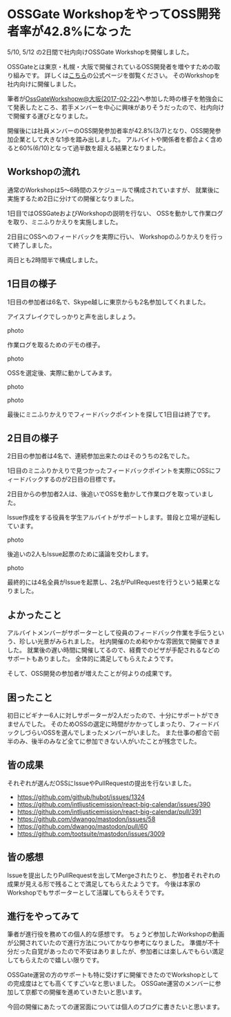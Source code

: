 # OSSGate WorkshopをやってOSS開発者率が42.8%になった

5/10, 5/12 の2日間で社内向けOSSGate Workshopを開催しました。

OSSGateとは東京・札幌・大阪で開催されているOSS開発者を増やすための取り組みです。
詳しくは[こちら](http://oss-gate.github.io/announce/update/2015/12/17/welcome-to-oss-gate.html)の公式ページを御覧ください。
そのWorkshopを社内向けに開催しました。

筆者が[OssGateWorkshopw@大坂(2017-02-22)](https://oss-gate.doorkeeper.jp/events/58579)へ参加した時の様子を勉強会にて発表したところ、若手メンバーを中心に興味がありそうだったので、社内向けで開催する運びとなりました。

開催後には社員メンバーのOSS開発参加者率が42.8%(3/7)となり、OSS開発参加企業として大きな1歩を踏み出しました。
アルバイトや関係者を都合よく含めると60%(6/10)となって過半数を超える結果となりました。

## Workshopの流れ

通常のWorkshopは5〜6時間のスケジュールで構成されていますが、
就業後に実施するため2日に分けての開催となりました。

1日目ではOSSGateおよびWorkshopの説明を行ない、
OSSを動かして作業ログを取り、ミニふりかえりを実施しました。

2日目にOSSへのフィードバックを実際に行い、
Workshopのふりかえりを行って終了しました。

両日とも2時間半で構成しました。


## 1日目の様子

1日目の参加者は6名で、Skype越しに東京からも2名参加してくれました。

アイスブレイクでしっかりと声を出しましょう。

photo

作業ログを取るためのデモの様子。

photo

OSSを選定後、実際に動かしてみます。

photo

photo


最後にミニふりかえりでフィードバックポイントを探して1日目は終了です。



## 2日目の様子

2日目の参加者は4名で、連続参加出来たのはそのうちの2名でした。

1日目のミニふりかえりで見つかったフィードバックポイントを実際にOSSにフィードバックするのが2日目の目標です。

2日目からの参加者2人は、後追いでOSSを動かして作業ログを取っていました。

Issue作成をする役員を学生アルバイトがサポートします。普段と立場が逆転しています。

photo

後追いの2人もIssue起票のために議論を交わします。

photo

最終的には4名全員がIssueを起票し、2名がPullRequestを行うという結果となりました。

## よかったこと

アルバイトメンバーがサポーターとして役員のフィードバック作業を手伝うという、珍しい光景がみられました。
社内開催のため和やかな雰囲気で開催できました。
就業後の遅い時間に開催してるので、経費でのピザが手配されるなどのサポートもありました。
全体的に満足してもらえたようです。

そして、OSS開発の参加者が増えたことが何よりの成果です。

## 困ったこと

初日にビギナー6人に対しサポーターが2人だったので、十分にサポートができませんでした。
そのためOSSの選定に時間がかかってしまったり、フィードバックしづらいOSSを選んでしまったメンバーがいました。
また仕事の都合で前半のみ、後半のみなど全てに参加できない人がいたことが残念でした。


## 皆の成果

それぞれが選んだOSSにIssueやPullRequestの提出を行ないました。

- https://github.com/github/hubot/issues/1324
- https://github.com/intljusticemission/react-big-calendar/issues/390
- https://github.com/intljusticemission/react-big-calendar/pull/391
- https://github.com/dwango/mastodon/issues/58
- https://github.com/dwango/mastodon/pull/60
- https://github.com/tootsuite/mastodon/issues/3009

## 皆の感想

Issueを提出したりPullRequestを出してMergeされたりと、 参加者それぞれの成果が見える形で残ることで満足してもらえたようです。
今後は本家のWorkshopでもサポーターとして活躍してもらえそうです。

## 進行をやってみて

筆者が進行役を務めての個人的な感想です。
ちょうど参加したWorkshopの動画が公開されていたので進行方法についてかなり参考になりました。
準備が不十分だった自覚があったので不安はありましたが、参加者には楽しんでもらい満足してもらえたので嬉しい限りです。

OSSGate運営の方のサポートも特に受けずに開催できたのでWorkshopとしての完成度はとても高くてすごいなと思いました。
OSSGate運営のメンバーに参加して京都での開催を進めていきたいと思います。

今回の開催にあたっての運営面については個人のブログに書きたいと思います。




